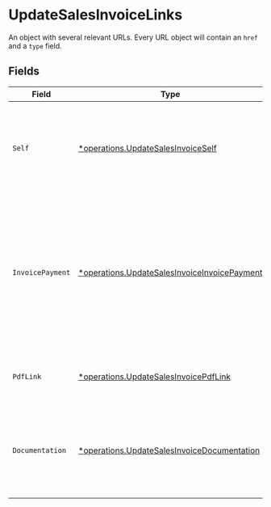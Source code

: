 # UpdateSalesInvoiceLinks

An object with several relevant URLs. Every URL object will contain an `href` and a `type` field.


## Fields

| Field                                                                                                                                                       | Type                                                                                                                                                        | Required                                                                                                                                                    | Description                                                                                                                                                 |
| ----------------------------------------------------------------------------------------------------------------------------------------------------------- | ----------------------------------------------------------------------------------------------------------------------------------------------------------- | ----------------------------------------------------------------------------------------------------------------------------------------------------------- | ----------------------------------------------------------------------------------------------------------------------------------------------------------- |
| `Self`                                                                                                                                                      | [*operations.UpdateSalesInvoiceSelf](../../models/operations/updatesalesinvoiceself.md)                                                                     | :heavy_minus_sign:                                                                                                                                          | In v2 endpoints, URLs are commonly represented as objects with an `href` and `type` field.                                                                  |
| `InvoicePayment`                                                                                                                                            | [*operations.UpdateSalesInvoiceInvoicePayment](../../models/operations/updatesalesinvoiceinvoicepayment.md)                                                 | :heavy_minus_sign:                                                                                                                                          | The URL your customer should visit to make payment for the invoice. This is where you should redirect the<br/>customer to unless the `status` is set to `paid`. |
| `PdfLink`                                                                                                                                                   | [*operations.UpdateSalesInvoicePdfLink](../../models/operations/updatesalesinvoicepdflink.md)                                                               | :heavy_minus_sign:                                                                                                                                          | The URL the invoice is available at, if generated.                                                                                                          |
| `Documentation`                                                                                                                                             | [*operations.UpdateSalesInvoiceDocumentation](../../models/operations/updatesalesinvoicedocumentation.md)                                                   | :heavy_minus_sign:                                                                                                                                          | In v2 endpoints, URLs are commonly represented as objects with an `href` and `type` field.                                                                  |